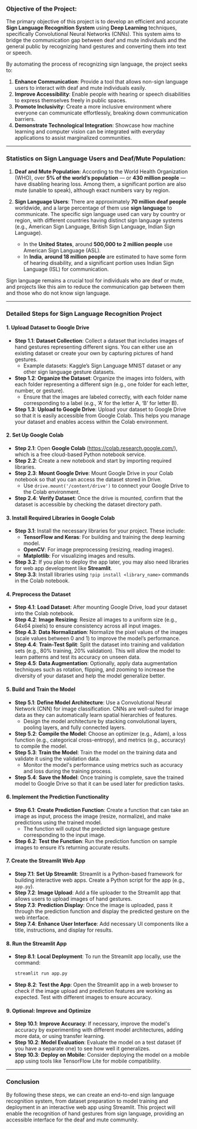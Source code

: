 ### **Objective of the Project:**

The primary objective of this project is to develop an efficient and accurate **Sign Language Recognition System** using **Deep Learning** techniques, specifically Convolutional Neural Networks (CNNs). This system aims to bridge the communication gap between deaf and mute individuals and the general public by recognizing hand gestures and converting them into text or speech.

By automating the process of recognizing sign language, the project seeks to:

1. **Enhance Communication**: Provide a tool that allows non-sign language users to interact with deaf and mute individuals easily.
2. **Improve Accessibility**: Enable people with hearing or speech disabilities to express themselves freely in public spaces.
3. **Promote Inclusivity**: Create a more inclusive environment where everyone can communicate effortlessly, breaking down communication barriers.
4. **Demonstrate Technological Integration**: Showcase how machine learning and computer vision can be integrated with everyday applications to assist marginalized communities.

---

### **Statistics on Sign Language Users and Deaf/Mute Population:**

1. **Deaf and Mute Population**: According to the World Health Organization (WHO), over **5% of the world’s population** — or **430 million people** — have disabling hearing loss. Among them, a significant portion are also mute (unable to speak), although exact numbers vary by region.
   
2. **Sign Language Users**: There are approximately **70 million deaf people** worldwide, and a large percentage of them use **sign language** to communicate. The specific sign language used can vary by country or region, with different countries having distinct sign language systems (e.g., American Sign Language, British Sign Language, Indian Sign Language).
   
   - In the **United States**, around **500,000 to 2 million people** use American Sign Language (ASL).
   - In **India**, **around 18 million people** are estimated to have some form of hearing disability, and a significant portion uses Indian Sign Language (ISL) for communication.
   
Sign language remains a crucial tool for individuals who are deaf or mute, and projects like this aim to reduce the communication gap between them and those who do not know sign language.

---

### **Detailed Steps for Sign Language Recognition Project**

#### **1. Upload Dataset to Google Drive**
   - **Step 1.1**: **Dataset Collection**: Collect a dataset that includes images of hand gestures representing different signs. You can either use an existing dataset or create your own by capturing pictures of hand gestures.
     - Example datasets: Kaggle’s Sign Language MNIST dataset or any other sign language gesture datasets.
   - **Step 1.2**: **Organize the Dataset**: Organize the images into folders, with each folder representing a different sign (e.g., one folder for each letter, number, or gesture).
     - Ensure that the images are labeled correctly, with each folder name corresponding to a label (e.g., ‘A’ for the letter A, ‘B’ for letter B).
   - **Step 1.3**: **Upload to Google Drive**: Upload your dataset to Google Drive so that it is easily accessible from Google Colab. This helps you manage your dataset and enables access within the Colab environment.

#### **2. Set Up Google Colab**
   - **Step 2.1**: Open **Google Colab** (https://colab.research.google.com/), which is a free cloud-based Python notebook service.
   - **Step 2.2**: Create a new notebook and start by importing required libraries.
   - **Step 2.3**: **Mount Google Drive**: Mount Google Drive in your Colab notebook so that you can access the dataset stored in Drive.
     - Use `drive.mount('/content/drive')` to connect your Google Drive to the Colab environment.
   - **Step 2.4**: **Verify Dataset**: Once the drive is mounted, confirm that the dataset is accessible by checking the dataset directory path.

#### **3. Install Required Libraries in Google Colab**
   - **Step 3.1**: Install the necessary libraries for your project. These include:
     - **TensorFlow and Keras**: For building and training the deep learning model.
     - **OpenCV**: For image preprocessing (resizing, reading images).
     - **Matplotlib**: For visualizing images and results.
   - **Step 3.2**: If you plan to deploy the app later, you may also need libraries for web app development like **Streamlit**.
   - **Step 3.3**: Install libraries using `!pip install <library_name>` commands in the Colab notebook.

#### **4. Preprocess the Dataset**
   - **Step 4.1**: **Load Dataset**: After mounting Google Drive, load your dataset into the Colab notebook. 
   - **Step 4.2**: **Image Resizing**: Resize all images to a uniform size (e.g., 64x64 pixels) to ensure consistency across all input images.
   - **Step 4.3**: **Data Normalization**: Normalize the pixel values of the images (scale values between 0 and 1) to improve the model’s performance.
   - **Step 4.4**: **Train-Test Split**: Split the dataset into training and validation sets (e.g., 80% training, 20% validation). This will allow the model to learn patterns and test its accuracy on unseen data.
   - **Step 4.5**: **Data Augmentation**: Optionally, apply data augmentation techniques such as rotation, flipping, and zooming to increase the diversity of your dataset and help the model generalize better.

#### **5. Build and Train the Model**
   - **Step 5.1**: **Define Model Architecture**: Use a Convolutional Neural Network (CNN) for image classification. CNNs are well-suited for image data as they can automatically learn spatial hierarchies of features.
     - Design the model architecture by stacking convolutional layers, pooling layers, and fully connected layers.
   - **Step 5.2**: **Compile the Model**: Choose an optimizer (e.g., Adam), a loss function (e.g., categorical cross-entropy), and metrics (e.g., accuracy) to compile the model.
   - **Step 5.3**: **Train the Model**: Train the model on the training data and validate it using the validation data.
     - Monitor the model's performance using metrics such as accuracy and loss during the training process.
   - **Step 5.4**: **Save the Model**: Once training is complete, save the trained model to Google Drive so that it can be used later for prediction tasks.

#### **6. Implement the Prediction Functionality**
   - **Step 6.1**: **Create Prediction Function**: Create a function that can take an image as input, process the image (resize, normalize), and make predictions using the trained model.
     - The function will output the predicted sign language gesture corresponding to the input image.
   - **Step 6.2**: **Test the Function**: Run the prediction function on sample images to ensure it’s returning accurate results.

#### **7. Create the Streamlit Web App**
   - **Step 7.1**: **Set Up Streamlit**: Streamlit is a Python-based framework for building interactive web apps. Create a Python script for the app (e.g., `app.py`).
   - **Step 7.2**: **Image Upload**: Add a file uploader to the Streamlit app that allows users to upload images of hand gestures.
   - **Step 7.3**: **Prediction Display**: Once the image is uploaded, pass it through the prediction function and display the predicted gesture on the web interface.
   - **Step 7.4**: **Enhance User Interface**: Add necessary UI components like a title, instructions, and display for results.

#### **8. Run the Streamlit App**
   - **Step 8.1**: **Local Deployment**: To run the Streamlit app locally, use the command:
     ```bash
     streamlit run app.py
     ```
   - **Step 8.2**: **Test the App**: Open the Streamlit app in a web browser to check if the image upload and prediction features are working as expected. Test with different images to ensure accuracy.
   


#### **9. Optional: Improve and Optimize**
   - **Step 10.1**: **Improve Accuracy**: If necessary, improve the model's accuracy by experimenting with different model architectures, adding more data, or using transfer learning.
   - **Step 10.2**: **Model Evaluation**: Evaluate the model on a test dataset (if you have a separate one) to see how well it generalizes.
   - **Step 10.3**: **Deploy on Mobile**: Consider deploying the model on a mobile app using tools like TensorFlow Lite for mobile compatibility.

---

### **Conclusion**
By following these steps, we can create an end-to-end sign language recognition system, from dataset preparation to model training and deployment in an interactive web app using Streamlit. This project will enable the recognition of hand gestures from sign language, providing an accessible interface for the deaf and mute community.
